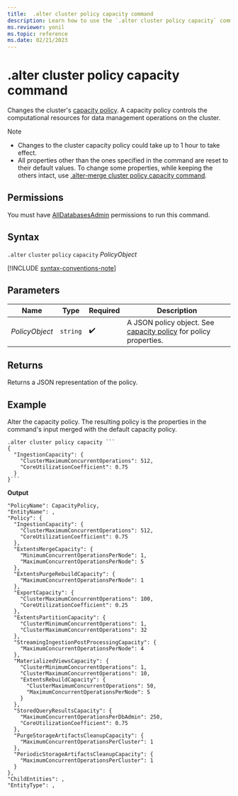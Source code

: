 ```yaml
---
title:  .alter cluster policy capacity command
description: Learn how to use the `.alter cluster policy capacity` command to change the cluster's capacity policy.
ms.reviewer: yonil
ms.topic: reference
ms.date: 02/21/2023
---
```

# .alter cluster policy capacity command

Changes the cluster's [capacity policy](capacity-policy.md). A capacity policy controls the computational resources for data management operations on the cluster.

> [!NOTE]
>
> * Changes to the cluster capacity policy could take up to 1 hour to take effect.
> * All properties other than the ones specified in the command are reset to their default values. To change some properties, while keeping the others intact, use [.alter-merge cluster policy capacity command](alter-merge-capacity-policy-command.md).

## Permissions

You must have [AllDatabasesAdmin](access-control/role-based-access-control.md) permissions to run this command.

## Syntax

`.alter` `cluster` `policy` `capacity` *PolicyObject*

[!INCLUDE [syntax-conventions-note](../../includes/syntax-conventions-note.md)]

## Parameters

| Name | Type | Required | Description |
|--|--|--|--|
| *PolicyObject* | `string` |  :heavy_check_mark: | A JSON policy object. See [capacity policy](capacity-policy.md) for policy properties. |

## Returns

Returns a JSON representation of the policy.

## Example

Alter the capacity policy. The resulting policy is the properties in the command's input merged with the default capacity policy.

```kusto
.alter cluster policy capacity ```
{
  "IngestionCapacity": {
    "ClusterMaximumConcurrentOperations": 512,
    "CoreUtilizationCoefficient": 0.75
  }
}```
```

**Output**

```kusto
"PolicyName": CapacityPolicy,
"EntityName": ,
"Policy": {
  "IngestionCapacity": {
    "ClusterMaximumConcurrentOperations": 512,
    "CoreUtilizationCoefficient": 0.75
  },
  "ExtentsMergeCapacity": {
    "MinimumConcurrentOperationsPerNode": 1,
    "MaximumConcurrentOperationsPerNode": 5
  },
  "ExtentsPurgeRebuildCapacity": {
    "MaximumConcurrentOperationsPerNode": 1
  },
  "ExportCapacity": {
    "ClusterMaximumConcurrentOperations": 100,
    "CoreUtilizationCoefficient": 0.25
  },
  "ExtentsPartitionCapacity": {
    "ClusterMinimumConcurrentOperations": 1,
    "ClusterMaximumConcurrentOperations": 32
  },
  "StreamingIngestionPostProcessingCapacity": {
    "MaximumConcurrentOperationsPerNode": 4
  },
  "MaterializedViewsCapacity": {
    "ClusterMinimumConcurrentOperations": 1,
    "ClusterMaximumConcurrentOperations": 10,
    "ExtentsRebuildCapacity": {
      "ClusterMaximumConcurrentOperations": 50,
      "MaximumConcurrentOperationsPerNode": 5
    }
  },
  "StoredQueryResultsCapacity": {
    "MaximumConcurrentOperationsPerDbAdmin": 250,
    "CoreUtilizationCoefficient": 0.75
  },
  "PurgeStorageArtifactsCleanupCapacity": {
    "MaximumConcurrentOperationsPerCluster": 1
  },
  "PeriodicStorageArtifactsCleanupCapacity": {
    "MaximumConcurrentOperationsPerCluster": 1
  }
},
"ChildEntities": ,
"EntityType": ,
```
